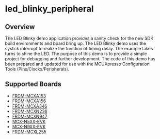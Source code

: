 # led_blinky_peripheral

## Overview
The LED Blinky demo application provides a sanity check for the new SDK build environments and board bring up. The LED Blinky demo 
uses the systick interrupt to realize the function of timing delay. The example takes turns to shine the LED. The purpose of this 
demo is to provide a simple project for debugging and further development.
The code of this demo has been prepared and updated for use with the MCUXpresso Configuration Tools (Pins/Clocks/Peripherals).

## Supported Boards
- [FRDM-MCXA153](../../_boards/frdmmcxa153/demo_apps/led_blinky/example_board_readme.md)
- [FRDM-MCXA156](../../_boards/frdmmcxa156/demo_apps/led_blinky/example_board_readme.md)
- [FRDM-MCXA346](../../_boards/frdmmcxa346/demo_apps/led_blinky/example_board_readme.md)
- [FRDM-MCXN236](../../_boards/frdmmcxn236/demo_apps/led_blinky/example_board_readme.md)
- [FRDM-MCXN947](../../_boards/frdmmcxn947/demo_apps/led_blinky/example_board_readme.md)
- [MCX-N5XX-EVK](../../_boards/mcxn5xxevk/demo_apps/led_blinky/example_board_readme.md)
- [MCX-N9XX-EVK](../../_boards/mcxn9xxevk/demo_apps/led_blinky/example_board_readme.md)
- [FRDM-MCXL255](../../_boards/frdmmcxl255/demo_apps/led_blinky/example_board_readme.md)
